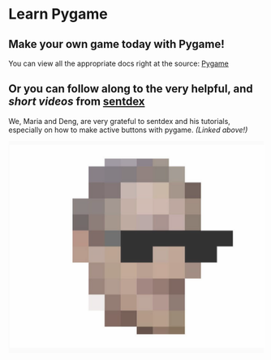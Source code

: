 # Learn Pygame
## Make your own game today with Pygame!
You can view all the appropriate docs right at the source: [Pygame](https://www.pygame.org/docs/)


## **Or** you can follow along to the very helpful, and _short videos_ from [sentdex](https://pythonprogramming.net/pygame-buttons-part-1-button-rectangle/)

We, Maria and Deng, are very grateful to sentdex and his tutorials, especially on how to make active buttons with pygame. _(Linked above!)_

[![](Pictures/sentdex.PNG)](https://www.youtube.com/user/sentdex)